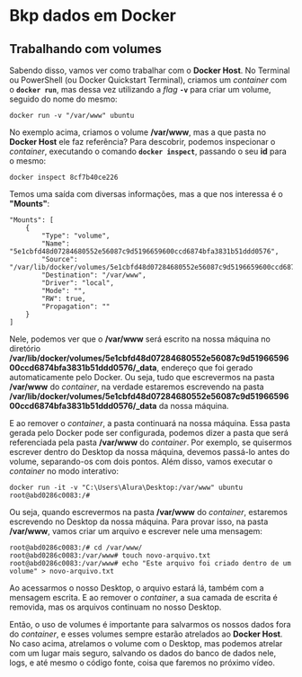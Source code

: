 # Bkp dados em Docker

## Trabalhando com volumes

Sabendo disso, vamos ver como trabalhar com o **Docker Host**. No Terminal ou PowerShell (ou Docker Quickstart Terminal), criamos um *container* com o **`docker run`**, mas dessa vez utilizando a *flag* **`-v`** para criar um volume, seguido do nome do mesmo:

```
docker run -v "/var/www" ubuntu
```

No exemplo acima, criamos o volume **/var/www**, mas a que pasta no **Docker Host** ele faz referência? Para descobrir, podemos inspecionar o *container*, executando o comando **`docker inspect`**, passando o seu **id** para o mesmo:

```
docker inspect 8cf7b40ce226
```

Temos uma saída com diversas informações, mas a que nos interessa é o **"Mounts"**:

```
"Mounts": [
    {
        "Type": "volume",
        "Name": "5e1cbfd48d07284680552e56087c9d5196659600ccd6874bfa3831b51ddd0576",
        "Source": "/var/lib/docker/volumes/5e1cbfd48d07284680552e56087c9d5196659600ccd6874bfa3831b51ddd0576/_data",
        "Destination": "/var/www",
        "Driver": "local",
        "Mode": "",
        "RW": true,
        "Propagation": ""
    }
]
```

Nele, podemos ver que o **/var/www** será escrito na nossa máquina no diretório **/var/lib/docker/volumes/5e1cbfd48d07284680552e56087c9d5196659600ccd6874bfa3831b51ddd0576/_data**, endereço que foi gerado automaticamente pelo Docker. Ou seja, tudo que escrevermos na pasta **/var/www** do *container*, na verdade estaremos escrevendo na pasta **/var/lib/docker/volumes/5e1cbfd48d07284680552e56087c9d5196659600ccd6874bfa3831b51ddd0576/_data** da nossa máquina.

E ao remover o *container*, a pasta continuará na nossa máquina. Essa pasta gerada pelo Docker pode ser configurada, podemos dizer a pasta que será referenciada pela pasta **/var/www** do *container*. Por exemplo, se quisermos escrever dentro do Desktop da nossa máquina, devemos passá-lo antes do volume, separando-os com dois pontos. Além disso, vamos executar o *container* no modo interativo:

```
docker run -it -v "C:\Users\Alura\Desktop:/var/www" ubuntu
root@abd0286c0083:/#
```

Ou seja, quando escrevermos na pasta **/var/www** do *container*, estaremos escrevendo no Desktop da nossa máquina. Para provar isso, na pasta **/var/www**, vamos criar um arquivo e escrever nele uma mensagem:

```
root@abd0286c0083:/# cd /var/www/
root@abd0286c0083:/var/www# touch novo-arquivo.txt
root@abd0286c0083:/var/www# echo "Este arquivo foi criado dentro de um volume" > novo-arquivo.txt
```

Ao acessarmos o nosso Desktop, o arquivo estará lá, também com a mensagem escrita. E ao remover o *container*, a sua camada de escrita é removida, mas os arquivos continuam no nosso Desktop.

Então, o uso de volumes é importante para salvarmos os nossos dados fora do *container*, e esses volumes sempre estarão atrelados ao **Docker Host**. No caso acima, atrelamos o volume com o Desktop, mas podemos atrelar com um lugar mais seguro, salvando os dados do banco de dados nele, logs, e até mesmo o código fonte, coisa que faremos no próximo vídeo.